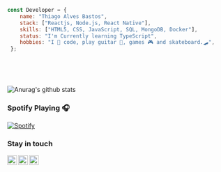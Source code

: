 ```javascript 
const Developer = {    
    name: "Thiago Alves Bastos",
    stack: ["Reactjs, Node.js, React Native"],
    skills: ["HTML5, CSS, JavaScript, SQL, MongoDB, Docker"],    
    status: "I'm Currently learning TypeScript",      
    hobbies: "I 💜 code, play guitar 🎸, games 🎮 and skateboard.🛹",           
 };      
                            
 ```                                                          
                                                                                                 
 <br />                                                                                                                                              
 <br />                                                                                                                                           
                                                                                                 
                             
![Anurag's github stats](https://github-readme-stats.vercel.app/api?username=the-one-who-knoccks&show_icons=true&theme=dark)
                      
                                                              
### Spotify Playing 🎧                                  
[![Spotify](https://now-playing-spotify.vercel.app/api/spotify)](https://open.spotify.com/user/4bqhduwc9zy3lnu569vw34txr)
                                      
                                                                                                 
                                                                                                                      
### Stay in touch                                                               
          
[<img align="left" alt="the-one-who-knoccks | Twitter" width="22px" src="https://cdn.jsdelivr.net/npm/simple-icons@v3/icons/twitter.svg" />][twitter]
[<img align="left" alt="the.one.who.knoccks | LinkedIn" width="22px" src="https://cdn.jsdelivr.net/npm/simple-icons@v3/icons/linkedin.svg" />][linkedin]
[<img align="left" alt="the-one-who-knoccks | Instagram" width="22px" src="https://cdn.jsdelivr.net/npm/simple-icons@v3/icons/instagram.svg" />][instagram]
          
                 
[twitter]: https://twitter.com/the-one-who-knoccks       
[instagram]: https://instagram.com/the.one.who.knoccks     
[linkedin]: https://linkedin.com/in/thiagoalves89 
            
            
                   
        
 
     
